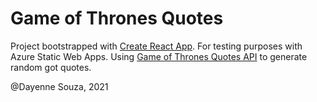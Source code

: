 # Game of Thrones Quotes

Project bootstrapped with [Create React App](https://github.com/facebook/create-react-app).
For testing purposes with Azure Static Web Apps.
Using [Game of Thrones Quotes API](https://gameofthronesquotes.xyz/) to generate random got quotes.

@Dayenne Souza, 2021